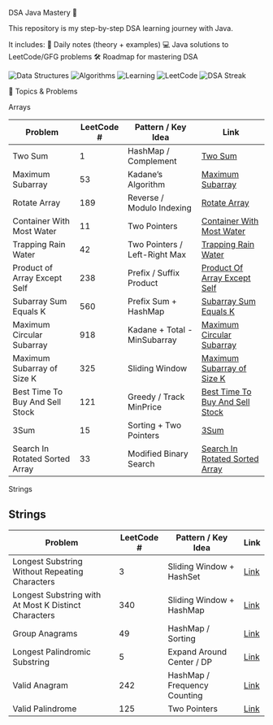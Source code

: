 DSA Java Mastery 🚀

This repository is my step-by-step DSA learning journey with Java.

It includes:
📘 Daily notes (theory + examples)
💻 Java solutions to LeetCode/GFG problems
🛠 Roadmap for mastering DSA

![Data Structures](https://img.shields.io/badge/Data%20Structures-✓-blue?style=for-the-badge&logo=tree)
![Algorithms](https://img.shields.io/badge/Algorithms-✓-red?style=for-the-badge&logo=codeforces)
![Learning](https://img.shields.io/badge/Learning-DSA-green?style=for-the-badge&logo=bookstack)
![LeetCode](https://img.shields.io/badge/LeetCode-Study-orange?style=for-the-badge&logo=leetcode&logoColor=white)
![DSA Streak](https://img.shields.io/badge/DSA-Streak🔥-success?style=for-the-badge)


📂 Topics & Problems

Arrays

| Problem | LeetCode # | Pattern / Key Idea | Link |
|---------|------------|------------------|------|
| Two Sum | 1 | HashMap / Complement | [Two Sum](https://github.com/Pravijith-j-p/DSA-Java-Mastery/blob/main/problems/arrays/TwoSum.md) |
| Maximum Subarray | 53 | Kadane’s Algorithm | [Maximum Subarray](https://github.com/Pravijith-j-p/DSA-Java-Mastery/blob/main/problems/arrays/MaximumSubArray.md) |
| Rotate Array | 189 | Reverse / Modulo Indexing | [Rotate Array](https://github.com/Pravijith-j-p/DSA-Java-Mastery/blob/main/problems/arrays/RotateArray.md) |
| Container With Most Water | 11 | Two Pointers | [Container With Most Water](https://github.com/Pravijith-j-p/DSA-Java-Mastery/blob/main/problems/arrays/ContainerWithMostWater.md) |
| Trapping Rain Water | 42 | Two Pointers / Left-Right Max | [Trapping Rain Water](https://github.com/Pravijith-j-p/DSA-Java-Mastery/blob/main/problems/arrays/TrappingRainWater.md) |
| Product of Array Except Self | 238 | Prefix / Suffix Product | [Product Of Array Except Self](https://github.com/Pravijith-j-p/DSA-Java-Mastery/blob/main/problems/arrays/ProductOfArrayExceptSelf.md) |
| Subarray Sum Equals K | 560 | Prefix Sum + HashMap | [Subarray Sum Equals K](https://github.com/Pravijith-j-p/DSA-Java-Mastery/blob/main/problems/arrays/SubArraySumEqualsK.md) |
| Maximum Circular Subarray | 918 | Kadane + Total - MinSubarray | [Maximum Circular Subarray](https://github.com/Pravijith-j-p/DSA-Java-Mastery/blob/main/problems/arrays/MaximumCircularSubarray.md) |
| Maximum Subarray of Size K | 325 | Sliding Window | [Maximum Subarray of Size K](https://github.com/Pravijith-j-p/DSA-Java-Mastery/blob/main/problems/arrays/MaximumSubArrayOfSizeK.md) |
| Best Time To Buy And Sell Stock | 121 | Greedy / Track MinPrice | [Best Time To Buy And Sell Stock](https://github.com/Pravijith-j-p/DSA-Java-Mastery/blob/main/problems/arrays/BestTimeToBuyAndSellStock.md) |
| 3Sum | 15 | Sorting + Two Pointers | [3Sum](https://github.com/Pravijith-j-p/DSA-Java-Mastery/blob/main/problems/arrays/3_Sum.md) |
| Search In Rotated Sorted Array | 33 | Modified Binary Search | [Search In Rotated Sorted Array](https://github.com/Pravijith-j-p/DSA-Java-Mastery/blob/main/problems/arrays/SearchInRotatedSortedArray.md) |


Strings 

## Strings

| Problem | LeetCode # | Pattern / Key Idea | Link |
|---------|------------|------------------|------|
| Longest Substring Without Repeating Characters | 3 | Sliding Window + HashSet | [Link](https://github.com/Pravijith-j-p/DSA-Java-Mastery/blob/main/problems/strings/Longest_SubString_Without_Repeating_characters.md) |
| Longest Substring with At Most K Distinct Characters | 340 | Sliding Window + HashMap | [Link](https://github.com/Pravijith-j-p/DSA-Java-Mastery/blob/main/problems/strings/Longest_Substring_with_At_Most_K_Distinct_Characters.md) |
| Group Anagrams | 49 | HashMap / Sorting | [Link](https://github.com/Pravijith-j-p/DSA-Java-Mastery/blob/main/problems/strings/Group_Anagrams.md) |
| Longest Palindromic Substring | 5 | Expand Around Center / DP | [Link](https://github.com/Pravijith-j-p/DSA-Java-Mastery/blob/main/problems/strings/LongestPalindromicSubstring.md) |
| Valid Anagram | 242 | HashMap / Frequency Counting | [Link](https://github.com/Pravijith-j-p/DSA-Java-Mastery/blob/main/problems/strings/Valid_Anagram.md) |
| Valid Palindrome | 125 | Two Pointers | [Link](https://github.com/Pravijith-j-p/DSA-Java-Mastery/blob/main/problems/strings/Valid_Palindrome.md) |



